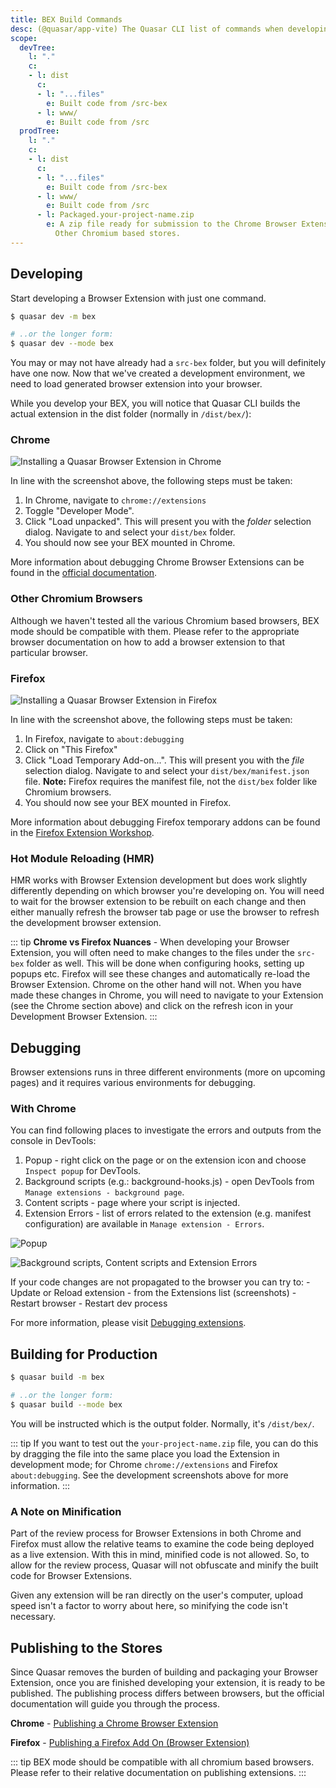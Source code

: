 ```yaml
---
title: BEX Build Commands
desc: (@quasar/app-vite) The Quasar CLI list of commands when developing or building a Browser Extension (BEX).
scope:
  devTree:
    l: "."
    c:
    - l: dist
      c:
      - l: "...files"
        e: Built code from /src-bex
      - l: www/
        e: Built code from /src
  prodTree:
    l: "."
    c:
    - l: dist
      c:
      - l: "...files"
        e: Built code from /src-bex
      - l: www/
        e: Built code from /src
      - l: Packaged.your-project-name.zip
        e: A zip file ready for submission to the Chrome Browser Extension Store /
          Other Chromium based stores.
---
```


## Developing

Start developing a Browser Extension with just one command.

```bash
$ quasar dev -m bex

# ..or the longer form:
$ quasar dev --mode bex
```

You may or may not have already had a `src-bex` folder, but you will definitely have one now. Now that we've created a development environment, we need to load generated browser extension into your browser.

While you develop your BEX, you will notice that Quasar CLI builds the actual extension in the dist folder (normally in `/dist/bex/`):

<DocTree :def="scope.devTree" />

### Chrome

![Installing a Quasar Browser Extension in Chrome](https://cdn.quasar.dev/img/adding-bex-to-chrome-with-debug.png)

In line with the screenshot above, the following steps must be taken:

1. In Chrome, navigate to `chrome://extensions`
2. Toggle "Developer Mode".
3. Click "Load unpacked". This will present you with the *folder* selection dialog. Navigate to and select your `dist/bex` folder.
4. You should now see your BEX mounted in Chrome.

More information about debugging Chrome Browser Extensions can be found in the [official documentation](https://developer.chrome.com/extensions/tut_debugging).

### Other Chromium Browsers

Although we haven't tested all the various Chromium based browsers, BEX mode should be compatible with them. Please refer to the appropriate browser documentation on how to add a browser extension to that particular browser.

### Firefox

![Installing a Quasar Browser Extension in Firefox](https://cdn.quasar.dev/img/adding-bex-to-firefox.png)

In line with the screenshot above, the following steps must be taken:

1. In Firefox, navigate to `about:debugging`
2. Click on "This Firefox"
3. Click "Load Temporary Add-on...". This will present you with the *file* selection dialog. Navigate to and select your `dist/bex/manifest.json` file. **Note:** Firefox requires the manifest file, not the `dist/bex` folder like Chromium browsers.
4. You should now see your BEX mounted in Firefox.

More information about debugging Firefox temporary addons can be found in the [Firefox Extension Workshop](https://extensionworkshop.com/documentation/develop/temporary-installation-in-firefox/).

### Hot Module Reloading (HMR)

HMR works with Browser Extension development but does work slightly differently depending on which browser you're developing on. You will need to wait for the browser extension to be rebuilt on each change and then either manually refresh the browser tab page or use the browser to refresh the development browser extension.

::: tip
**Chrome vs Firefox Nuances** - When developing your Browser Extension, you will often need to make changes to the files under the `src-bex` folder as well. This will be done when configuring hooks, setting up popups etc. Firefox will see these changes and automatically re-load the Browser Extension. Chrome on the other hand will not. When you have made these changes in Chrome, you will need to navigate to your Extension (see the Chrome section above) and click on the refresh icon in your Development Browser Extension.
:::

## Debugging

Browser extensions runs in three different environments (more on upcoming pages) and it requires various environments for debugging.

### With Chrome

You can find following places to investigate the errors and outputs from the console in DevTools:

1. Popup - right click on the page or on the extension icon and choose `Inspect popup` for DevTools.
2. Background scripts (e.g.: background-hooks.js) - open DevTools from `Manage extensions - background page`.
3. Content scripts - page where your script is injected.
4. Extension Errors - list of errors related to the extension (e.g. manifest configuration) are available in `Manage extension - Errors`.

![Popup](https://cdn.quasar.dev/img/bex-debug-popup.png)

![Background scripts, Content scripts and Extension Errors](https://cdn.quasar.dev/img/bex-debug-bg.png)

If your code changes are not propagated to the browser you can try to:
	- Update or Reload extension - from the Extensions list (screenshots)
	- Restart browser
	- Restart dev process

For more information, please visit [Debugging extensions](https://developer.chrome.com/docs/extensions/mv2/tut_debugging/).

## Building for Production

```bash
$ quasar build -m bex

# ..or the longer form:
$ quasar build --mode bex
```

You will be instructed which is the output folder. Normally, it's `/dist/bex/`.

<DocTree :def="scope.prodTree" />

::: tip
If you want to test out the `your-project-name.zip` file, you can do this by dragging the file into the same place you load the Extension in development mode; for Chrome `chrome://extensions` and Firefox `about:debugging`. See the development screenshots above for more information.
:::

### A Note on Minification

Part of the review process for Browser Extensions in both Chrome and Firefox must allow the relative teams to examine the code being deployed as a live extension. With this in mind, minified code is not allowed. So, to allow for the review process, Quasar will not obfuscate and minify the built code for Browser Extensions.

Given any extension will be ran directly on the user's computer, upload speed isn't a factor to worry about here, so minifying the code isn't necessary.

## Publishing to the Stores

Since Quasar removes the burden of building and packaging your Browser Extension, once you are finished developing your extension, it is ready to be published. The publishing process differs between browsers, but the official documentation will guide you through the process.

**Chrome** - [Publishing a Chrome Browser Extension](https://developer.chrome.com/webstore/publish)

**Firefox** - [Publishing a Firefox Add On (Browser Extension)](https://extensionworkshop.com/documentation/publish/)

::: tip
BEX mode should be compatible with all chromium based browsers. Please refer to their relative documentation on publishing extensions.
:::
